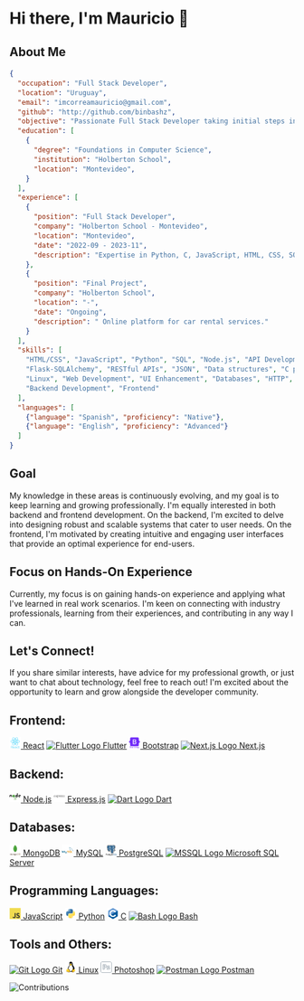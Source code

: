 # Hi there, I'm Mauricio 👋

## About Me


```json
{
  "occupation": "Full Stack Developer",
  "location": "Uruguay",
  "email": "imcorreamauricio@gmail.com",
  "github": "http://github.com/binbashz",
  "objective": "Passionate Full Stack Developer taking initial steps in the professional journey.Exploring key concepts in Frontend and Backend development.",
  "education": [
    {
      "degree": "Foundations in Computer Science",
      "institution": "Holberton School",
      "location": "Montevideo",
    }
  ],
  "experience": [
    {
      "position": "Full Stack Developer",
      "company": "Holberton School - Montevideo",
      "location": "Montevideo",
      "date": "2022-09 - 2023-11",
      "description": "Expertise in Python, C, JavaScript, HTML, CSS, SQL, Linux, and system administration."
    },
    {
      "position": "Final Project",
      "company": "Holberton School",
      "location": "-",
      "date": "Ongoing",
      "description": " Online platform for car rental services."
    }
  ],
  "skills": [
    "HTML/CSS", "JavaScript", "Python", "SQL", "Node.js", "API Development",
    "Flask-SQLAlchemy", "RESTful APIs", "JSON", "Data structures", "C programming",
    "Linux", "Web Development", "UI Enhancement", "Databases", "HTTP",
    "Backend Development", "Frontend"
  ],
  "languages": [
    {"language": "Spanish", "proficiency": "Native"},
    {"language": "English", "proficiency": "Advanced"}
  ]
}

```

## Goal

My knowledge in these areas is continuously evolving, and my goal is to keep learning and growing professionally.
 I'm equally interested in both backend and frontend development. On the backend,
I'm excited to delve into designing robust and scalable systems that cater to user needs.
 On the frontend, I'm motivated by creating intuitive and engaging user interfaces that provide an optimal experience for end-users.

## Focus on Hands-On Experience

Currently, my focus is on gaining hands-on experience and applying what I've learned in real work scenarios.
 I'm keen on connecting with industry professionals, learning from their experiences, and contributing in any way I can.

## Let's Connect!

If you share similar interests, have advice for my professional growth, or just want to chat about technology,
 feel free to reach out! I'm excited about the opportunity to learn and grow alongside the developer community.

## Frontend:
[<img src="https://raw.githubusercontent.com/devicons/devicon/master/icons/react/react-original-wordmark.svg" alt="React Logo" width="20"/> React](https://reactjs.org/)
[<img src="https://www.vectorlogo.zone/logos/flutterio/flutterio-icon.svg" alt="Flutter Logo" width="20"/> Flutter](https://flutter.dev)
[<img src="https://raw.githubusercontent.com/devicons/devicon/master/icons/bootstrap/bootstrap-plain-wordmark.svg" alt="Bootstrap Logo" width="20"/> Bootstrap](https://getbootstrap.com)
[<img src="https://cdn.worldvectorlogo.com/logos/nextjs-2.svg" alt="Next.js Logo" width="20"/> Next.js](https://nextjs.org/)

## Backend:
[<img src="https://raw.githubusercontent.com/devicons/devicon/master/icons/nodejs/nodejs-original-wordmark.svg" alt="Node.js Logo" width="20"/> Node.js](https://nodejs.org)
[<img src="https://raw.githubusercontent.com/devicons/devicon/master/icons/express/express-original-wordmark.svg" alt="Express.js Logo" width="20"/> Express.js](https://expressjs.com)
[<img src="https://www.vectorlogo.zone/logos/dartlang/dartlang-icon.svg" alt="Dart Logo" width="20"/> Dart](https://dart.dev)

## Databases:
[<img src="https://raw.githubusercontent.com/devicons/devicon/master/icons/mongodb/mongodb-original-wordmark.svg" alt="MongoDB Logo" width="20"/> MongoDB](https://www.mongodb.com/)
[<img src="https://raw.githubusercontent.com/devicons/devicon/master/icons/mysql/mysql-original-wordmark.svg" alt="MySQL Logo" width="20"/> MySQL](https://www.mysql.com/)
[<img src="https://raw.githubusercontent.com/devicons/devicon/master/icons/postgresql/postgresql-original-wordmark.svg" alt="PostgreSQL Logo" width="20"/> PostgreSQL](https://www.postgresql.org)
[<img src="https://www.svgrepo.com/show/303229/microsoft-sql-server-logo.svg" alt="MSSQL Logo" width="20"/> Microsoft SQL Server](https://www.microsoft.com/en-us/sql-server)

## Programming Languages:
[<img src="https://raw.githubusercontent.com/devicons/devicon/master/icons/javascript/javascript-original.svg" alt="JavaScript Logo" width="20"/> JavaScript](https://developer.mozilla.org/en-US/docs/Web/JavaScript)
[<img src="https://raw.githubusercontent.com/devicons/devicon/master/icons/python/python-original.svg" alt="Python Logo" width="20"/> Python](https://www.python.org)
[<img src="https://raw.githubusercontent.com/devicons/devicon/master/icons/c/c-original.svg" alt="C Logo" width="20"/> C](https://www.cprogramming.com/)
[<img src="https://www.vectorlogo.zone/logos/gnu_bash/gnu_bash-icon.svg" alt="Bash Logo" width="20"/> Bash](https://www.gnu.org/software/bash/)

## Tools and Others:
[<img src="https://www.vectorlogo.zone/logos/git-scm/git-scm-icon.svg" alt="Git Logo" width="20"/> Git](https://git-scm.com/)
[<img src="https://raw.githubusercontent.com/devicons/devicon/master/icons/linux/linux-original.svg" alt="Linux Logo" width="20"/> Linux](https://www.linux.org/)
[<img src="https://raw.githubusercontent.com/devicons/devicon/master/icons/photoshop/photoshop-line.svg" alt="Photoshop Logo" width="20"/> Photoshop](https://www.photoshop.com/en)
[<img src="https://www.vectorlogo.zone/logos/getpostman/getpostman-icon.svg" alt="Postman Logo" width="20"/> Postman](https://postman.com)




![Contributions](https://github-readme-streak-stats.herokuapp.com/?user=binbashz)





